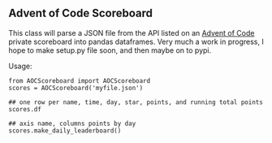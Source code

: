 
## Advent of Code Scoreboard

This class will parse a JSON file from the API listed on an [Advent of Code](https://adventofcode.com) private scoreboard into pandas dataframes. Very much a work in progress, I hope to make setup.py file soon, and then maybe on to pypi.

Usage:

```
from AOCScoreboard import AOCScoreboard
scores = AOCScoreboard('myfile.json')

## one row per name, time, day, star, points, and running total points
scores.df

## axis name, columns points by day
scores.make_daily_leaderboard()

```
